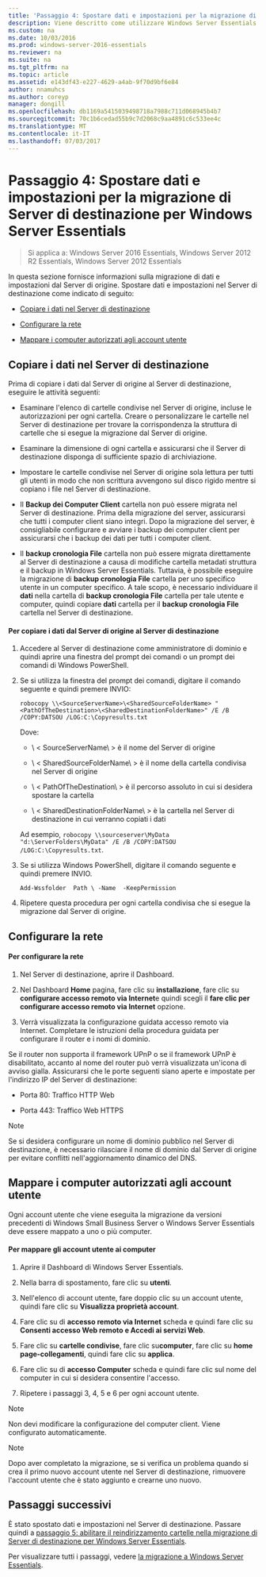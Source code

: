 ```yaml
---
title: 'Passaggio 4: Spostare dati e impostazioni per la migrazione di Server di destinazione per Windows Server Essentials'
description: Viene descritto come utilizzare Windows Server Essentials
ms.custom: na
ms.date: 10/03/2016
ms.prod: windows-server-2016-essentials
ms.reviewer: na
ms.suite: na
ms.tgt_pltfrm: na
ms.topic: article
ms.assetid: e143df43-e227-4629-a4ab-9f70d9bf6e84
author: nnamuhcs
ms.author: coreyp
manager: dongill
ms.openlocfilehash: db1169a5415039498718a7988c711d068945b4b7
ms.sourcegitcommit: 70c1b6cedad55b9c7d2068c9aa4891c6c533ee4c
ms.translationtype: MT
ms.contentlocale: it-IT
ms.lasthandoff: 07/03/2017
---
```

# <a name="step-4-move-settings-and-data-to-the-destination-server-for-windows-server-essentials-migration"></a>Passaggio 4: Spostare dati e impostazioni per la migrazione di Server di destinazione per Windows Server Essentials

>Si applica a: Windows Server 2016 Essentials, Windows Server 2012 R2 Essentials, Windows Server 2012 Essentials

In questa sezione fornisce informazioni sulla migrazione di dati e impostazioni dal Server di origine. Spostare dati e impostazioni nel Server di destinazione come indicato di seguito:  
  
-   [Copiare i dati nel Server di destinazione](Step-4--Move-settings-and-data-to-the-Destination-Server-for-Windows-Server-Essentials-migration.md#BKMK_CopyData)  
  
-   [Configurare la rete](Step-4--Move-settings-and-data-to-the-Destination-Server-for-Windows-Server-Essentials-migration.md#BKMK_Network)  
  
-   [Mappare i computer autorizzati agli account utente](Step-4--Move-settings-and-data-to-the-Destination-Server-for-Windows-Server-Essentials-migration.md#BKMK_MapPermittedComputers)  
  
##  <a name="BKMK_CopyData"></a>Copiare i dati nel Server di destinazione  
 Prima di copiare i dati dal Server di origine al Server di destinazione, eseguire le attività seguenti:  
  
-   Esaminare l'elenco di cartelle condivise nel Server di origine, incluse le autorizzazioni per ogni cartella. Creare o personalizzare le cartelle nel Server di destinazione per trovare la corrispondenza la struttura di cartelle che si esegue la migrazione dal Server di origine.  
  
-   Esaminare la dimensione di ogni cartella e assicurarsi che il Server di destinazione disponga di sufficiente spazio di archiviazione.  
  
-   Impostare le cartelle condivise nel Server di origine sola lettura per tutti gli utenti in modo che non scrittura avvengono sul disco rigido mentre si copiano i file nel Server di destinazione.  
  
-   Il **Backup dei Computer Client** cartella non può essere migrata nel Server di destinazione. Prima della migrazione del server, assicurarsi che tutti i computer client siano integri. Dopo la migrazione del server, è consigliabile configurare e avviare i backup dei computer client per assicurarsi che i backup dei dati per tutti i computer client.  
  
-   Il **backup cronologia File** cartella non può essere migrata direttamente al Server di destinazione a causa di modifiche cartella metadati struttura e il backup in Windows Server Essentials. Tuttavia, è possibile eseguire la migrazione di **backup cronologia File** cartella per uno specifico utente in un computer specifico. A tale scopo, è necessario individuare il **dati** nella cartella di **backup cronologia File** cartella per tale utente e computer, quindi copiare **dati** cartella per il **backup cronologia File** cartella nel Server di destinazione.  
  
#### <a name="to-copy-data-from-the-source-server-to-the-destination-server"></a>Per copiare i dati dal Server di origine al Server di destinazione  
  
1.  Accedere al Server di destinazione come amministratore di dominio e quindi aprire una finestra del prompt dei comandi o un prompt dei comandi di Windows PowerShell.  
  
2.  Se si utilizza la finestra del prompt dei comandi, digitare il comando seguente e quindi premere INVIO:  
  
    `robocopy \\<SourceServerName>\<SharedSourceFolderName> "<PathOfTheDestination>\<SharedDestinationFolderName>" /E /B /COPY:DATSOU /LOG:C:\Copyresults.txt`
  
     Dove:  
  
    -   \ < SourceServerName\ > è il nome del Server di origine  
  
    -   \ < SharedSourceFolderName\ > è il nome della cartella condivisa nel Server di origine  
  
    -   \ < PathOfTheDestination\ > è il percorso assoluto in cui si desidera spostare la cartella  
  
    -   \ < SharedDestinationFolderName\ > è la cartella nel Server di destinazione in cui verranno copiati i dati  
  
     Ad esempio, `robocopy \\sourceserver\MyData "d:\ServerFolders\MyData" /E /B /COPY:DATSOU /LOG:C:\Copyresults.txt`.  
  
3.  Se si utilizza Windows PowerShell, digitare il comando seguente e quindi premere INVIO.  
  
     `Add-Wssfolder  Path \ -Name  -KeepPermission`  
  
4.  Ripetere questa procedura per ogni cartella condivisa che si esegue la migrazione dal Server di origine.  
  
##  <a name="BKMK_Network"></a>Configurare la rete  
  
#### <a name="to-configure-the-network"></a>Per configurare la rete  
  
1.  Nel Server di destinazione, aprire il Dashboard.  
  
2.  Nel Dashboard **Home** pagina, fare clic su **installazione**, fare clic su **configurare accesso remoto via Internet**e quindi scegli il **fare clic per configurare accesso remoto via Internet** opzione.  
  
3.  Verrà visualizzata la configurazione guidata accesso remoto via Internet. Completare le istruzioni della procedura guidata per configurare il router e i nomi di dominio.  
  
 Se il router non supporta il framework UPnP o se il framework UPnP è disabilitato, accanto al nome del router può verrà visualizzata un'icona di avviso gialla. Assicurarsi che le porte seguenti siano aperte e impostate per l'indirizzo IP del Server di destinazione:  
  
-   Porta 80: Traffico HTTP Web  
  
-   Porta 443: Traffico Web HTTPS  
  
> [!NOTE]
>  Se si desidera configurare un nome di dominio pubblico nel Server di destinazione, è necessario rilasciare il nome di dominio dal Server di origine per evitare conflitti nell'aggiornamento dinamico del DNS.  
  
##  <a name="BKMK_MapPermittedComputers"></a>Mappare i computer autorizzati agli account utente  
 Ogni account utente che viene eseguita la migrazione da versioni precedenti di Windows Small Business Server o Windows Server Essentials deve essere mappato a uno o più computer.  
  
#### <a name="to-map-user-accounts-to-computers"></a>Per mappare gli account utente ai computer  
  
1.  Aprire il Dashboard di Windows Server Essentials.  
  
2.  Nella barra di spostamento, fare clic su **utenti**.  
  
3.  Nell'elenco di account utente, fare doppio clic su un account utente, quindi fare clic su **Visualizza proprietà account**.  
  
4.  Fare clic su di **accesso remoto via Internet** scheda e quindi fare clic su **Consenti accesso Web remoto e Accedi ai servizi Web**.  
  
5.  Fare clic su **cartelle condivise**, fare clic su**computer**, fare clic su **home page-collegamenti**, quindi fare clic su **applica**.  
  
6.  Fare clic su di **accesso Computer** scheda e quindi fare clic sul nome del computer in cui si desidera consentire l'accesso.  
  
7.  Ripetere i passaggi 3, 4, 5 e 6 per ogni account utente.  
  
> [!NOTE]
>  Non devi modificare la configurazione del computer client. Viene configurato automaticamente.  
  
> [!NOTE]
>  Dopo aver completato la migrazione, se si verifica un problema quando si crea il primo nuovo account utente nel Server di destinazione, rimuovere l'account utente che è stato aggiunto e crearne uno nuovo.  
  
## <a name="next-steps"></a>Passaggi successivi  
 È stato spostato dati e impostazioni nel Server di destinazione. Passare quindi a [passaggio 5: abilitare il reindirizzamento cartelle nella migrazione di Server di destinazione per Windows Server Essentials](Step-5--Enable-folder-redirection-on-the-Destination-Server-for-Windows-Server-Essentials-migration.md).  
  

Per visualizzare tutti i passaggi, vedere [la migrazione a Windows Server Essentials](Migrate-from-Previous-Versions-to-Windows-Server-Essentials-or-Windows-Server-Essentials-Experience.md).

